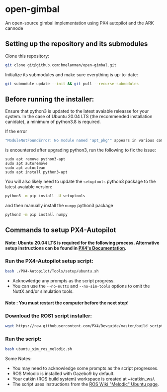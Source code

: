 # open-gimbal
An open-source gimbal implementation using PX4 autopilot and the ARK cannode

## Setting up the repository and its submodules

Clone this repository:

```bash
git clone git@github.com:bmelanman/open-gimbal.git
```

Initialize its submodules and make sure everything is up-to-date:

```bash
git submodule update --init && git pull --recurse-submodules
```

## Before running the installer:

Ensure that python3 is updated to the latest avaiable releasse for your system. In the case of Ubuntu 20.04 LTS (the recommended installation canidate), a minimum of python3.8 is required. 

If the error

```bash
"ModuleNotFoundError: No module named 'apt_pkg'" appears in various commands
```

is encountered after upgrading python3, run the following to fix the issue:

```
sudo apt remove python3-apt
sudo apt autoremove
sudo apt autoclean
sudo apt install python3-apt
```

You will also likely need to update the `setuptools` python3 package to the latest avaiable version:

```bash
python3 -m pip install -U setuptools
```

and then manually install the `numpy` python3 package

```bash
python3 -m pip install numpy
```

## Commands to setup PX4-Autopilot

#### Note: Ubuntu 20.04 LTS is required for the following process. Alternative setup instructions can be found in [PX4's Documentation](https://docs.px4.io/v1.13/en/dev_setup/dev_env).

### Run the PX4-Autopilot setup script:

```bash
bash ./PX4-Autopilot/Tools/setup/ubuntu.sh
```

* Acknowledge any prompts as the script progress.
* You can use the `--no-nuttx` and `--no-sim-tools` options to omit the NuttX and/or simulation tools.

#### Note : You must restart the computer before the next step!

### Download the ROS1 script installer:

```bash
wget https://raw.githubusercontent.com/PX4/Devguide/master/build_scripts/ubuntu_sim_ros_melodic.sh
```

### Run the script:

```bash
bash ubuntu_sim_ros_melodic.sh
```

Some Notes:
* You may need to acknowledge some prompts as the script progresses.
* ROS Melodic is installed with Gazebo9 by default.
* Your catkin (ROS build system) workspace is created at ~/catkin_ws/.
* The script uses instructions from the [ROS Wiki "Melodic" Ubuntu page](http://wiki.ros.org/melodic/Installation/Ubuntu).
